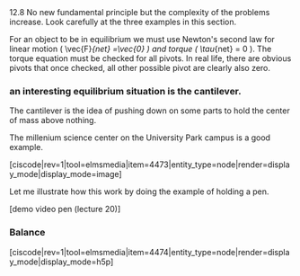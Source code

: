 <stop-note>
    <span slot="message">12.8</span>
</stop-note>
No new fundamental principle but the complexity of the problems increase. Look carefully at the three examples in this section. 


For an object to be in equilibrium we must use Newton's second law for linear motion ( <lrn-math>\vec{F}_{net} =\vec{0} </lrn-math>) and torque ( <lrn-math>\tau_{net} = 0 </lrn-math>). The torque equation must be checked for all pivots. In real life, there are obvious pivots that once checked, all other possible pivot are clearly also zero. 

### an interesting equilibrium situation is the cantilever. 

The cantilever is the idea of pushing down on some parts to hold the center of mass above nothing. 

The millenium science center on the University Park campus is a good example.
 
[ciscode|rev=1|tool=elmsmedia|item=4473|entity_type=node|render=display_mode|display_mode=image]

Let me illustrate how this work by doing the example of holding a pen. 

[demo video pen (lecture 20)]


### Balance

[ciscode|rev=1|tool=elmsmedia|item=4474|entity_type=node|render=display_mode|display_mode=h5p]
